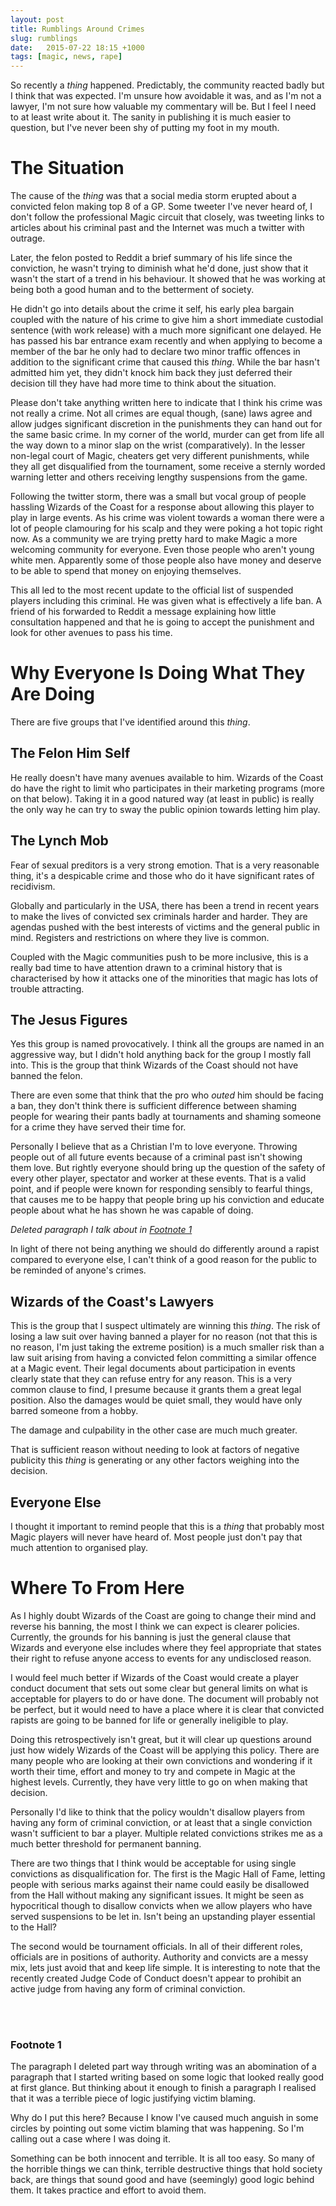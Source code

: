 ```yaml
---
layout: post
title: Rumblings Around Crimes	
slug: rumblings
date:   2015-07-22 18:15 +1000
tags: [magic, news, rape]
---
```


So recently a *thing* happened. Predictably, the community reacted badly but
I think that was expected. I'm unsure how avoidable it was, and as I'm not a 
lawyer, I'm not sure how valuable my commentary will be. But I feel I need to 
at least write about it. The sanity in publishing it is much easier to question,
but I've never been shy of putting my foot in my mouth.

# The Situation

The cause of the *thing* was that a social media storm erupted about a
convicted felon making top 8 of a GP. Some tweeter I've never heard of, I
don't follow the professional Magic circuit that closely, was tweeting
links to articles about his criminal past and the Internet was much a
twitter with outrage.

Later, the felon posted to Reddit a brief summary of his life since the
conviction, he wasn't trying to diminish what he'd done, just show that it
wasn't the start of a trend in his behaviour. It showed that he was working
at being both a good human and to the betterment of society.

He didn't go into details about the crime it self, his early plea bargain
coupled with the nature of his crime to give him a short immediate
custodial sentence (with work release) with a much more significant
one delayed. He has passed his bar entrance exam recently and when applying to
become a member of the bar he only had to declare two minor traffic offences
in addition to the significant crime that caused this *thing*. While the bar
hasn't admitted him yet, they didn't knock him back they just deferred their
decision till they have had more time to think about the situation.

Please don't take anything written here to indicate that I think his crime was
not really a crime. Not all crimes are equal though, (sane) laws agree and
allow judges significant discretion in the punishments they can hand out for
the same basic crime. In my corner of the world, murder can get from life all
the way down to a minor slap on the wrist (comparatively). In the lesser non-legal
court of Magic, cheaters get very different punishments, while they all get
disqualified from the tournament, some receive a sternly worded warning
letter and others receiving lengthy suspensions from the game.

Following the twitter storm, there was a small but vocal group of people
hassling Wizards of the Coast for a response about allowing this player to play in large
events. As his crime was violent towards a woman there were a lot of
people clamouring for his scalp and they were poking a hot topic right
now. As a community we are trying pretty hard to make Magic a more
welcoming community for everyone. Even those people who aren't young
white men. Apparently some of those people also have money and deserve to be
able to spend that money on enjoying themselves.

This all led to the most recent update to the official list of suspended
players including this criminal. He was given what is effectively a life ban. A
friend of his forwarded to Reddit a message explaining how little consultation
happened and that he is going to accept the punishment and look for other
avenues to pass his time.

# Why Everyone Is Doing What They Are Doing

There are five groups that I've identified around this *thing*.

## The Felon Him Self

He really doesn't have many avenues available to him. Wizards of the Coast do
have the right to limit who participates in their marketing programs (more on
that below). Taking it in a good natured way (at least in public) is really the 
only way he can try to sway the public opinion towards letting him play.

## The Lynch Mob

Fear of sexual preditors is a very strong emotion. That is a very reasonable
thing, it's a despicable crime and those who do it have significant rates of
recidivism.

Globally and particularly in the USA, there has been a trend in recent years to
make the lives of convicted sex criminals harder and harder. They are agendas
pushed with the best interests of victims and the general public in mind.
Registers and restrictions on where they live is common.

Coupled with the Magic communities push to be more inclusive, this is a really
bad time to have attention drawn to a criminal history that is characterised by
how it attacks one of the minorities that magic has lots of trouble attracting.

## The Jesus Figures

Yes this group is named provocatively. I think all the groups are named in an
aggressive way, but I didn't hold anything back for the group I mostly fall
into. This is the group that think Wizards of the Coast should not have
banned the felon.

There are even some that think that the pro who *outed* him should be facing a
ban, they don't think there is sufficient difference between shaming people for
wearing their pants badly at tournaments and shaming someone for a crime they
have served their time for.

Personally I believe that as a Christian I'm to love everyone. Throwing people
out of all future events because of a criminal past isn't showing them love.
But rightly everyone should bring up the question of the safety of every other
player, spectator and worker at these events. That is a valid point, and if
people were known for responding sensibly to fearful things, that causes me to
be happy that people bring up his conviction and educate people about what he
has shown he was capable of doing.

*Deleted paragraph I talk about in [Footnote 1](#fn1)*

In light of there not being anything we should do differently around a rapist
compared to everyone else, I can't think of a good reason for the public to be
reminded of anyone's crimes.

## Wizards of the Coast's Lawyers

This is the group that I suspect ultimately are winning this *thing*. The risk
of losing a law suit over having banned a player for no reason (not that this
is no reason, I'm just taking the extreme position) is a much smaller risk
than a law suit arising from having a convicted felon committing a similar
offence at a Magic event. Their legal documents about participation in events
clearly state that they can refuse entry for any reason. This is a very common
clause to find, I presume because it grants them a great legal position. Also 
the damages would be quiet small, they would have only barred someone from a 
hobby. 

The damage and culpability in the other case are much much greater.

That is sufficient reason without needing to look at factors of negative
publicity this *thing* is generating or any other factors weighing into the
decision.

## Everyone Else

I thought it important to remind people that this is a *thing* that probably
most Magic players will never have heard of. Most people just don't pay that
much attention to organised play.

# Where To From Here

As I highly doubt Wizards of the Coast are going to change their mind and
reverse his banning, the most I think we can expect is clearer policies.
Currently, the grounds for his banning is just the general clause that Wizards
and everyone else includes where they feel appropriate that states their right
to refuse anyone access to events for any undisclosed reason.

I would feel much better if Wizards of the Coast would create a player conduct
document that sets out some clear but general limits on what is acceptable for
players to do or have done. The document will probably not be perfect, but it
would need to have a place where it is clear that convicted rapists are going
to be banned for life or generally ineligible to play.

Doing this retrospectively isn't great, but it will clear up questions around
just how widely Wizards of the Coast will be applying this policy. There are
many people who are looking at their own convictions and wondering if it worth
their time, effort and money to try and compete in Magic at the highest levels.
Currently, they have very little to go on when making that decision.

Personally I'd like to think that the policy wouldn't disallow players from
having any form of criminal conviction, or at least that a single conviction
wasn't sufficient to bar a player. Multiple related convictions strikes me as
a much better threshold for permanent banning.

There are two things that I think would be acceptable for using single
convictions as disqualification for. The first is the Magic Hall of Fame,
letting people with serious marks against their name could easily be
disallowed from the Hall without making any significant issues. It might be
seen as hypocritical though to disallow convicts when we allow players who
have served suspensions to be let in. Isn't being an upstanding player
essential to the Hall?

The second would be tournament officials. In all of their different roles,
officials are in positions of authority. Authority and convicts are a messy mix,
lets just avoid that and keep life simple. It is interesting to note that the
recently created Judge Code of Conduct doesn't appear to prohibit an active
judge from having any form of criminal conviction.

<br><br>

### <a name="fn1"></a>Footnote 1

The paragraph I deleted part way through writing was an abomination of a
paragraph that I started writing based on some logic that looked really good at
first glance. But thinking about it enough to finish a paragraph I realised
that it was a terrible piece of logic justifying victim blaming.

Why do I put this here? Because I know I've caused much anguish in some circles
by pointing out some victim blaming that was happening. So I'm calling out a
case where I was doing it.

Something can be both innocent and terrible. It is all too easy. So many of the
horrible things we can think, terrible destructive things that hold society
back, are things that sound good and have (seemingly) good logic behind them. It
takes practice and effort to avoid them.
